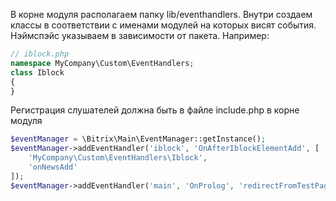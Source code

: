 
В корне модуля располагаем папку lib/eventhandlers. 
Внутри создаем классы в соответствии с именами модулей на которых висят события.
Нэймспэйс указываем в зависимости от пакета.
Например:
```php
// iblock.php
namespace MyCompany\Custom\EventHandlers;  
class Iblock  
{  
}
```

Регистрация слушателей должна быть в файле include.php  в корне модуля

```php
$eventManager = \Bitrix\Main\EventManager::getInstance();
$eventManager->addEventHandler('iblock', 'OnAfterIblockElementAdd', [  
    'MyCompany\Custom\EventHandlers\Iblock',  
    'onNewsAdd'  
]);  
$eventManager->addEventHandler('main', 'OnProlog', 'redirectFromTestPage');
```